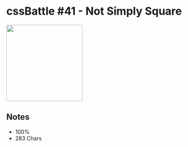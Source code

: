 # cssBattle #41 - Not Simply Square

<img src="https://cssbattle.dev/targets/41@2x.png" width="200">

## Notes

- 100%
- 283 Chars
